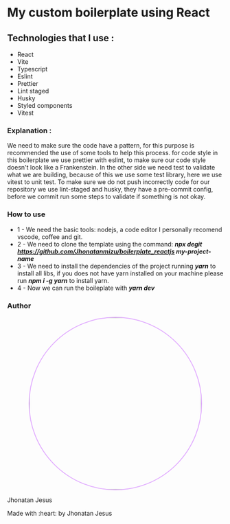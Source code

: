 # My custom boilerplate using React

## Technologies that I use :

- React
- Vite
- Typescript
- Eslint
- Prettier
- Lint staged
- Husky
- Styled components
- Vitest

### Explanation :

We need to make sure the code have a pattern, for this purpose is recommended the use of some tools to help this process.
for code style in this boilerplate we use prettier with eslint, to make sure our code style doesn't look like a Frankenstein. In the other side we need test to validate what we are building, because of this we use some test library, here we use vitest to unit test. To make sure we do not push incorrectly code for our repository we use lint-staged and husky, they have a pre-commit config, before we commit run some steps to validate if something is not okay.

### How to use

- 1 - We need the basic tools: nodejs, a code editor I personally recomend vscode,  coffee and git.
- 2 - We need to clone the template using the command: ***npx degit https://github.com/Jhonatanmizu/boilerplate_reactjs my-project-name***
- 3 - We need to install the dependencies of the project running ***yarn*** to install all libs, if you does not have yarn  installed on your machine please run ***npm i -g yarn*** to install yarn.
- 4 - Now we can run the boileplate with ***yarn dev***


### Author

<div style="text-align:center; display:flex;flex-direction:column; align-items:center; gap:1rem; color:#14C8FE;">
<img src="https://avatars.githubusercontent.com/u/61719180?s=400&u=06b559d4e211817e13bb349ce04b562e5a12473e&v=4"
height="400px"
width="400px" style="border-radius:50%; border: solid 2px #e1acff;"
/>
</div>
<p> Jhonatan Jesus </p>
<p> Made with :heart: by Jhonatan Jesus</p>
